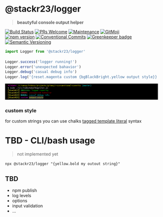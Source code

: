 # @stackr23/logger
> __beautyful console output helper__

[![Build Status](https://travis-ci.com/stackr23/logger.svg?branch=master)](https://travis-ci.com/stackr23/logger)
[![PRs Welcome][pr-welcome]](http://makeapullrequest.com)
[![Maintenance][maintenance-img]][maintenance-url]
[![GitMoji][gitmoji-img]][gitmoji-url]<br />
[![npm version](https://badge.fury.io/js/%40stackr23%2Flogger.svg?v111)](http://npm.im/@stackr23/logger)
[![Conventional Commits](https://img.shields.io/badge/Conventional%20Commits-1.0.0-orange.svg)](https://conventionalcommits.org) [![Greenkeeper badge](https://badges.greenkeeper.io/stackr23/logger.svg)](https://greenkeeper.io/)
[![Semantic Versioning][semantic-img]][semantic-url]

```javascript
import Logger from '@stackr23/logger'

Logger.success('logger running!')
Logger.error('unexpected bahavior')
Logger.debug('casual debug info')
Logger.log('{reset.magenta custom {bgBlackBright.yellow output style}}')
```
![gitbash-output](gitbash-output.png?raw=true)

### custom style

for custom strings you can use chalks [tagged template literal](https://github.com/chalk/chalk#tagged-template-literal) syntax  

# TBD - CLI/bash usage
> not implemented yet

`npx @stackr23/logger "{yellow.bold my outout string}"`

## TBD

* npm publish
* log levels
* options
* input validation
* ...

<!-- badge urls -->
[gitmoji-img]: https://img.shields.io/badge/%F0%9F%98%BB-gitmoji-ffc600.svg?style=flat-square
[gitmoji-url]: https://gitmoji.carloscuesta.me  
[maintenance-img]: https://img.shields.io/badge/Maintained%3F-yes-brightgreen.svg
[maintenance-url]: https://GitHub.com/stackR23/react23/graphs/commit-activity
[pr-welcome]: https://img.shields.io/badge/PRs-welcome-brightgreen.svg?style=flat-square
[semantic-img]: https://img.shields.io/badge/%20%20%F0%9F%93%A6%F0%9F%9A%80-semantic--release-orange.svg
[semantic-url]: https://semver.org/
<!-- /badge urls -->
